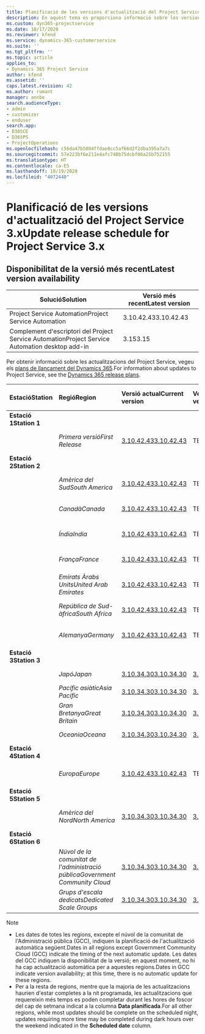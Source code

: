 ```yaml
---
title: Planificació de les versions d'actualització del Project Service 3.x
description: En aquest tema es proporciona informació sobre les versions disponibles i futures del Dynamics 365 Project Service Automation.
ms.custom: dyn365-projectservice
ms.date: 10/17/2020
ms.reviewer: kfend
ms.service: dynamics-365-customerservice
ms.suite: ''
ms.tgt_pltfrm: ''
ms.topic: article
applies_to:
- Dynamics 365 Project Service
author: kfend
ms.assetid: ''
caps.latest.revision: 42
ms.author: rumant
manager: annbe
search.audienceType:
- admin
- customizer
- enduser
search.app:
- D365CE
- D365PS
- ProjectOperations
ms.openlocfilehash: c56da47b5084ffdae8cc5af66d2f2dba395a7a7c
ms.sourcegitcommit: 57e223bf6e211e4afc748b75dcbf06a25b752155
ms.translationtype: HT
ms.contentlocale: ca-ES
ms.lasthandoff: 10/19/2020
ms.locfileid: "4072440"
---
```

# <a name="update-release-schedule-for-project-service-3x"></a><span data-ttu-id="41cd0-103">Planificació de les versions d'actualització del Project Service 3.x</span><span class="sxs-lookup"><span data-stu-id="41cd0-103">Update release schedule for Project Service 3.x</span></span>

## <a name="latest-version-availability"></a><span data-ttu-id="41cd0-104">Disponibilitat de la versió més recent</span><span class="sxs-lookup"><span data-stu-id="41cd0-104">Latest version availability</span></span>

| <span data-ttu-id="41cd0-105">Solució</span><span class="sxs-lookup"><span data-stu-id="41cd0-105">Solution</span></span>  | <span data-ttu-id="41cd0-106">Versió més recent</span><span class="sxs-lookup"><span data-stu-id="41cd0-106">Latest version</span></span> |
|-------|----|
| <span data-ttu-id="41cd0-107">Project Service Automation</span><span class="sxs-lookup"><span data-stu-id="41cd0-107">Project Service Automation</span></span>    |  <span data-ttu-id="41cd0-108">3.10.42.43</span><span class="sxs-lookup"><span data-stu-id="41cd0-108">3.10.42.43</span></span>  |
| <span data-ttu-id="41cd0-109">Complement d'escriptori del Project Service Automation</span><span class="sxs-lookup"><span data-stu-id="41cd0-109">Project Service Automation desktop add-in</span></span>                | <span data-ttu-id="41cd0-110">3.15</span><span class="sxs-lookup"><span data-stu-id="41cd0-110">3.15</span></span>          |

<span data-ttu-id="41cd0-111">Per obtenir informació sobre les actualitzacions del Project Service, vegeu els [plans de llançament del Dynamics 365](https://docs.microsoft.com/dynamics365/release-plans/).</span><span class="sxs-lookup"><span data-stu-id="41cd0-111">For information about updates to Project Service, see the [Dynamics 365 release plans](https://docs.microsoft.com/dynamics365/release-plans/).</span></span> 

| <span data-ttu-id="41cd0-112">Estació</span><span class="sxs-lookup"><span data-stu-id="41cd0-112">Station</span></span>  | <span data-ttu-id="41cd0-113">Regió</span><span class="sxs-lookup"><span data-stu-id="41cd0-113">Region</span></span> | <span data-ttu-id="41cd0-114">Versió actual</span><span class="sxs-lookup"><span data-stu-id="41cd0-114">Current version</span></span> | <span data-ttu-id="41cd0-115">Versió següent</span><span class="sxs-lookup"><span data-stu-id="41cd0-115">Next version</span></span> |  <span data-ttu-id="41cd0-116">Data planificada</span><span class="sxs-lookup"><span data-stu-id="41cd0-116">Scheduled date</span></span>
| :---   | :---   | :---   | :---   |:---   |         
|<span data-ttu-id="41cd0-117"><strong>Estació 1</strong></span><span class="sxs-lookup"><span data-stu-id="41cd0-117"><strong>Station 1</strong></span></span> | |  |  | |
| | <span data-ttu-id="41cd0-118"><i>Primera versió</i></span><span class="sxs-lookup"><span data-stu-id="41cd0-118"><i>First Release</i></span></span> | [<span data-ttu-id="41cd0-119">3.10.42.43</span><span class="sxs-lookup"><span data-stu-id="41cd0-119">3.10.42.43</span></span>](whats-new-ur-24.md) | <span data-ttu-id="41cd0-120">TBD</span><span class="sxs-lookup"><span data-stu-id="41cd0-120">TBD</span></span> | <span data-ttu-id="41cd0-121">23 d'octubre de 2020</span><span class="sxs-lookup"><span data-stu-id="41cd0-121">October 23, 2020</span></span>
|<span data-ttu-id="41cd0-122"><strong>Estació 2</strong></span><span class="sxs-lookup"><span data-stu-id="41cd0-122"><strong>Station 2</strong></span></span> | |  |  | |
| | <span data-ttu-id="41cd0-123"><i>Amèrica del Sud</i></span><span class="sxs-lookup"><span data-stu-id="41cd0-123"><i>South America</i></span></span> | [<span data-ttu-id="41cd0-124">3.10.42.43</span><span class="sxs-lookup"><span data-stu-id="41cd0-124">3.10.42.43</span></span>](whats-new-ur-24.md) | <span data-ttu-id="41cd0-125">TBD</span><span class="sxs-lookup"><span data-stu-id="41cd0-125">TBD</span></span> | <span data-ttu-id="41cd0-126">30 d'octubre de 2020</span><span class="sxs-lookup"><span data-stu-id="41cd0-126">October 30, 2020</span></span>
| | <span data-ttu-id="41cd0-127"><i>Canadà</i></span><span class="sxs-lookup"><span data-stu-id="41cd0-127"><i>Canada</i></span></span> | [<span data-ttu-id="41cd0-128">3.10.42.43</span><span class="sxs-lookup"><span data-stu-id="41cd0-128">3.10.42.43</span></span>](whats-new-ur-24.md) | <span data-ttu-id="41cd0-129">TBD</span><span class="sxs-lookup"><span data-stu-id="41cd0-129">TBD</span></span> | <span data-ttu-id="41cd0-130">30 d'octubre de 2020</span><span class="sxs-lookup"><span data-stu-id="41cd0-130">October 30, 2020</span></span> 
| | <span data-ttu-id="41cd0-131"><i>Índia</i></span><span class="sxs-lookup"><span data-stu-id="41cd0-131"><i>India</i></span></span> | [<span data-ttu-id="41cd0-132">3.10.42.43</span><span class="sxs-lookup"><span data-stu-id="41cd0-132">3.10.42.43</span></span>](whats-new-ur-24.md) | <span data-ttu-id="41cd0-133">TBD</span><span class="sxs-lookup"><span data-stu-id="41cd0-133">TBD</span></span> | <span data-ttu-id="41cd0-134">30 d'octubre de 2020</span><span class="sxs-lookup"><span data-stu-id="41cd0-134">October 30, 2020</span></span>
| | <span data-ttu-id="41cd0-135"><i>França</i></span><span class="sxs-lookup"><span data-stu-id="41cd0-135"><i>France</i></span></span> | [<span data-ttu-id="41cd0-136">3.10.42.43</span><span class="sxs-lookup"><span data-stu-id="41cd0-136">3.10.42.43</span></span>](whats-new-ur-24.md) | <span data-ttu-id="41cd0-137">TBD</span><span class="sxs-lookup"><span data-stu-id="41cd0-137">TBD</span></span> | <span data-ttu-id="41cd0-138">30 d'octubre de 2020</span><span class="sxs-lookup"><span data-stu-id="41cd0-138">October 30, 2020</span></span>
| | <span data-ttu-id="41cd0-139"><i>Emirats Àrabs Units</i></span><span class="sxs-lookup"><span data-stu-id="41cd0-139"><i>United Arab Emirates</i></span></span> | [<span data-ttu-id="41cd0-140">3.10.42.43</span><span class="sxs-lookup"><span data-stu-id="41cd0-140">3.10.42.43</span></span>](whats-new-ur-24.md) | <span data-ttu-id="41cd0-141">TBD</span><span class="sxs-lookup"><span data-stu-id="41cd0-141">TBD</span></span> | <span data-ttu-id="41cd0-142">30 d'octubre de 2020</span><span class="sxs-lookup"><span data-stu-id="41cd0-142">October 30, 2020</span></span>
| | <span data-ttu-id="41cd0-143"><i>República de Sud-àfrica</i></span><span class="sxs-lookup"><span data-stu-id="41cd0-143"><i>South Africa</i></span></span> | [<span data-ttu-id="41cd0-144">3.10.42.43</span><span class="sxs-lookup"><span data-stu-id="41cd0-144">3.10.42.43</span></span>](whats-new-ur-24.md) | <span data-ttu-id="41cd0-145">TBD</span><span class="sxs-lookup"><span data-stu-id="41cd0-145">TBD</span></span> | <span data-ttu-id="41cd0-146">30 d'octubre de 2020</span><span class="sxs-lookup"><span data-stu-id="41cd0-146">October 30, 2020</span></span>
| | <span data-ttu-id="41cd0-147"><i>Alemanya</i></span><span class="sxs-lookup"><span data-stu-id="41cd0-147"><i>Germany</i></span></span> | [<span data-ttu-id="41cd0-148">3.10.42.43</span><span class="sxs-lookup"><span data-stu-id="41cd0-148">3.10.42.43</span></span>](whats-new-ur-24.md) | <span data-ttu-id="41cd0-149">TBD</span><span class="sxs-lookup"><span data-stu-id="41cd0-149">TBD</span></span> | <span data-ttu-id="41cd0-150">30 d'octubre de 2020</span><span class="sxs-lookup"><span data-stu-id="41cd0-150">October 30, 2020</span></span>
|<span data-ttu-id="41cd0-151"><strong>Estació 3</strong></span><span class="sxs-lookup"><span data-stu-id="41cd0-151"><strong>Station 3</strong></span></span> | |  |  | |
| | <span data-ttu-id="41cd0-152"><i>Japó</i></span><span class="sxs-lookup"><span data-stu-id="41cd0-152"><i>Japan</i></span></span> |[<span data-ttu-id="41cd0-153">3.10.34.30</span><span class="sxs-lookup"><span data-stu-id="41cd0-153">3.10.34.30</span></span>](whats-new-ur-23.md) | [<span data-ttu-id="41cd0-154">3.10.42.43</span><span class="sxs-lookup"><span data-stu-id="41cd0-154">3.10.42.43</span></span>](whats-new-ur-24.md) | <span data-ttu-id="41cd0-155">9 d'octubre de 2020</span><span class="sxs-lookup"><span data-stu-id="41cd0-155">October 9, 2020</span></span> 
| | <span data-ttu-id="41cd0-156"><i>Pacífic asiàtic</i></span><span class="sxs-lookup"><span data-stu-id="41cd0-156"><i>Asia Pacific</i></span></span> |[<span data-ttu-id="41cd0-157">3.10.34.30</span><span class="sxs-lookup"><span data-stu-id="41cd0-157">3.10.34.30</span></span>](whats-new-ur-23.md) | [<span data-ttu-id="41cd0-158">3.10.42.43</span><span class="sxs-lookup"><span data-stu-id="41cd0-158">3.10.42.43</span></span>](whats-new-ur-24.md) | <span data-ttu-id="41cd0-159">9 d'octubre de 2020</span><span class="sxs-lookup"><span data-stu-id="41cd0-159">October 9, 2020</span></span>
| | <span data-ttu-id="41cd0-160"><i>Gran Bretanya</i></span><span class="sxs-lookup"><span data-stu-id="41cd0-160"><i>Great Britain</i></span></span> |[<span data-ttu-id="41cd0-161">3.10.34.30</span><span class="sxs-lookup"><span data-stu-id="41cd0-161">3.10.34.30</span></span>](whats-new-ur-23.md) | [<span data-ttu-id="41cd0-162">3.10.42.43</span><span class="sxs-lookup"><span data-stu-id="41cd0-162">3.10.42.43</span></span>](whats-new-ur-24.md) | <span data-ttu-id="41cd0-163">9 d'octubre de 2020</span><span class="sxs-lookup"><span data-stu-id="41cd0-163">October 9, 2020</span></span>
| | <span data-ttu-id="41cd0-164"><i>Oceania</i></span><span class="sxs-lookup"><span data-stu-id="41cd0-164"><i>Oceana</i></span></span> |[<span data-ttu-id="41cd0-165">3.10.34.30</span><span class="sxs-lookup"><span data-stu-id="41cd0-165">3.10.34.30</span></span>](whats-new-ur-23.md) | [<span data-ttu-id="41cd0-166">3.10.42.43</span><span class="sxs-lookup"><span data-stu-id="41cd0-166">3.10.42.43</span></span>](whats-new-ur-24.md) | <span data-ttu-id="41cd0-167">9 d'octubre de 2020</span><span class="sxs-lookup"><span data-stu-id="41cd0-167">October 9, 2020</span></span>
|<span data-ttu-id="41cd0-168"><strong>Estació 4</strong></span><span class="sxs-lookup"><span data-stu-id="41cd0-168"><strong>Station 4</strong></span></span> | |  |  | |
| | <span data-ttu-id="41cd0-169"><i>Europa</i></span><span class="sxs-lookup"><span data-stu-id="41cd0-169"><i>Europe</i></span></span> |[<span data-ttu-id="41cd0-170">3.10.42.43</span><span class="sxs-lookup"><span data-stu-id="41cd0-170">3.10.42.43</span></span>](whats-new-ur-24.md) | <span data-ttu-id="41cd0-171">TBD</span><span class="sxs-lookup"><span data-stu-id="41cd0-171">TBD</span></span> | <span data-ttu-id="41cd0-172">13 de novembre de 2020</span><span class="sxs-lookup"><span data-stu-id="41cd0-172">November 13, 2020</span></span>
|<span data-ttu-id="41cd0-173"><strong>Estació 5</strong></span><span class="sxs-lookup"><span data-stu-id="41cd0-173"><strong>Station 5</strong></span></span> | |  |  | |
| | <span data-ttu-id="41cd0-174"><i>Amèrica del Nord</i></span><span class="sxs-lookup"><span data-stu-id="41cd0-174"><i>North America</i></span></span> |[<span data-ttu-id="41cd0-175">3.10.34.30</span><span class="sxs-lookup"><span data-stu-id="41cd0-175">3.10.34.30</span></span>](whats-new-ur-23.md) | [<span data-ttu-id="41cd0-176">3.10.42.43</span><span class="sxs-lookup"><span data-stu-id="41cd0-176">3.10.42.43</span></span>](whats-new-ur-24.md) | <span data-ttu-id="41cd0-177">23 d'octubre de 2020</span><span class="sxs-lookup"><span data-stu-id="41cd0-177">October 23, 2020</span></span>
|<span data-ttu-id="41cd0-178"><strong>Estació 6</strong></span><span class="sxs-lookup"><span data-stu-id="41cd0-178"><strong>Station 6</strong></span></span> | |  |  | |
| | <span data-ttu-id="41cd0-179"><i>Núvol de la comunitat de l'administració pública</i></span><span class="sxs-lookup"><span data-stu-id="41cd0-179"><i>Government Community Cloud</i></span></span> |[<span data-ttu-id="41cd0-180">3.10.34.30</span><span class="sxs-lookup"><span data-stu-id="41cd0-180">3.10.34.30</span></span>](whats-new-ur-23.md) | [<span data-ttu-id="41cd0-181">3.10.42.43</span><span class="sxs-lookup"><span data-stu-id="41cd0-181">3.10.42.43</span></span>](whats-new-ur-24.md) | <span data-ttu-id="41cd0-182">30 d'octubre de 2020</span><span class="sxs-lookup"><span data-stu-id="41cd0-182">October 30, 2020</span></span>
| | <span data-ttu-id="41cd0-183"><i>Grups d'escala dedicats</i></span><span class="sxs-lookup"><span data-stu-id="41cd0-183"><i>Dedicated Scale Groups</i></span></span> |[<span data-ttu-id="41cd0-184">3.10.34.30</span><span class="sxs-lookup"><span data-stu-id="41cd0-184">3.10.34.30</span></span>](whats-new-ur-23.md) | [<span data-ttu-id="41cd0-185">3.10.42.43</span><span class="sxs-lookup"><span data-stu-id="41cd0-185">3.10.42.43</span></span>](whats-new-ur-24.md) | <span data-ttu-id="41cd0-186">30 d'octubre de 2020</span><span class="sxs-lookup"><span data-stu-id="41cd0-186">October 30, 2020</span></span>

>[!Note]
> - <span data-ttu-id="41cd0-187">Les dates de totes les regions, excepte el núvol de la comunitat de l'Administració pública (GCC), indiquen la planificació de l'actualització automàtica següent.</span><span class="sxs-lookup"><span data-stu-id="41cd0-187">Dates in all regions except Government Community Cloud (GCC) indicate the timing of the next automatic update.</span></span> <span data-ttu-id="41cd0-188">Les dates del GCC indiquen la disponibilitat de la versió; en aquest moment, no hi ha cap actualització automàtica per a aquestes regions.</span><span class="sxs-lookup"><span data-stu-id="41cd0-188">Dates in GCC indicate version availability; at this time, there is no automatic update for these regions.</span></span>
> - <span data-ttu-id="41cd0-189">Per a la resta de regions, mentre que la majoria de les actualitzacions haurien d'estar completes a la nit programada, les actualitzacions que requereixin més temps es poden completar durant les hores de foscor del cap de setmana indicat a la columna **Data planificada**.</span><span class="sxs-lookup"><span data-stu-id="41cd0-189">For all other regions, while most updates should be complete on the scheduled night, updates requiring more time may be completed during dark hours over the weekend indicated in the **Scheduled date** column.</span></span>
